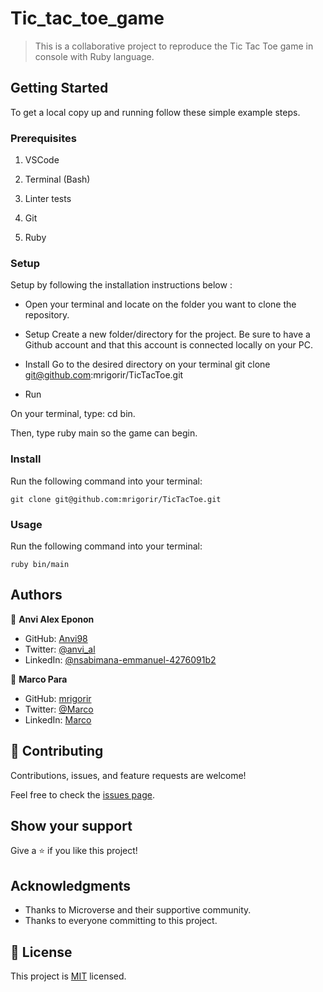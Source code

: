 # Tic_tac_toe_game


> This is a collaborative project to reproduce the Tic Tac Toe game in console with Ruby language.


## Getting Started

To get a local copy up and running follow these simple example steps.

### Prerequisites

1. VSCode

2. Terminal (Bash)

3. Linter tests

4. Git

5. Ruby

### Setup

Setup by  following the installation instructions below :

* Open your terminal and locate on the folder you want to clone the repository.

* Setup
 Create a new folder/directory for the project.
 Be sure to have a Github account and that this account is connected locally on your PC.

* Install
 Go to the desired directory on your terminal
 git clone git@github.com:mrigorir/TicTacToe.git

* Run

 On your terminal, type: cd bin.

 Then, type ruby main so the game can begin.

### Install

Run the following command into your terminal:

```console
git clone git@github.com:mrigorir/TicTacToe.git
```

### Usage

Run the following command into your terminal:

```console
ruby bin/main
```

## Authors

👤 **Anvi Alex Eponon**

- GitHub: [Anvi98](https://github.com/Anvi98)
- Twitter: [@anvi_al](https://twitter.com/anvi_al)
- LinkedIn: [@nsabimana-emmanuel-4276091b2](https://www.linkedin.com/in/anvi-alex-eponon/)

👤 **Marco Para**

- GitHub: [mrigorir](#)
- Twitter: [@Marco](#)
- LinkedIn: [Marco](#)

## 🤝 Contributing

Contributions, issues, and feature requests are welcome!

Feel free to check the [issues page](https://github.com/mrigorir/TicTacToe/issues).

## Show your support

Give a ⭐️ if you like this project!

## Acknowledgments

- Thanks to Microverse and their supportive community.
- Thanks to everyone committing to this project.

## 📝 License

This project is [MIT](./MIT.md) licensed.